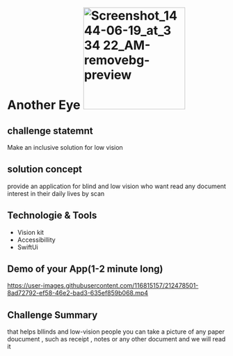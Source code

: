 # Another Eye <img width="234" alt="Screenshot_1444-06-19_at_3 34 22_AM-removebg-preview" src="https://user-images.githubusercontent.com/116815157/212344899-111ec4b5-b18e-4e00-8763-d0c4741d6b49.png">

## challenge statemnt
Make an inclusive solution for low vision
## solution concept
provide an application for blind and low vision who want read any document interest in their daily lives by scan
## Technologie & Tools 
- Vision kit 
- Accessibillity
- SwiftUi 
## Demo of your App(1-2 minute long)

https://user-images.githubusercontent.com/116815157/212478501-8ad72792-ef58-46e2-bad3-635ef859b068.mp4


## Challenge Summary 
that helps bllinds and low-vision people you can take a picture of any paper doucument , such as receipt , notes or any other document and we will read it  
